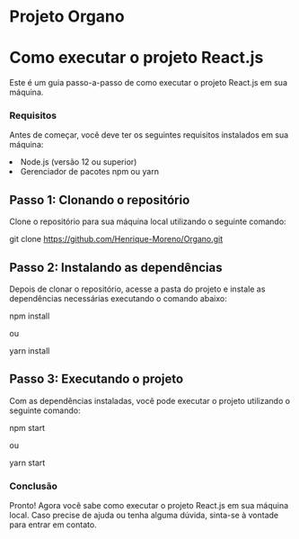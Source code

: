 # Projeto Organo

<h1>Como executar o projeto React.js</h1>

<p>Este é um guia passo-a-passo de como executar o projeto React.js em sua máquina.</p>

<h3>Requisitos</h3>

<p>Antes de começar, você deve ter os seguintes requisitos instalados em sua máquina:</p>

<li>Node.js (versão 12 ou superior)</li>
<li>Gerenciador de pacotes npm ou yarn</li>

<h2>Passo 1: Clonando o repositório</h2>

<p>Clone o repositório para sua máquina local utilizando o seguinte comando:</p>

git clone https://github.com/Henrique-Moreno/Organo.git

<h2>Passo 2: Instalando as dependências</h2>

<p>Depois de clonar o repositório, acesse a pasta do projeto e instale as dependências necessárias executando o comando abaixo:</p>

npm install

<p>ou</p>

yarn install

<h2>Passo 3: Executando o projeto</h2>

<p>Com as dependências instaladas, você pode executar o projeto utilizando o seguinte comando:</p>

npm start

<p>ou</p>

yarn start

<h3>Conclusão</h3>

<p>Pronto! Agora você sabe como executar o projeto React.js em sua máquina local. Caso precise de ajuda ou tenha alguma dúvida, sinta-se à vontade para entrar em contato.<p/>
